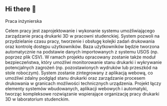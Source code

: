 ## Hi there 👋
Praca inżynierska

Celem pracy jest zaprojektowanie i wykonanie systemu umożliwiającego zarządzanie pracą drukarki 3D w pracowni studenckiej. System pozwoli na przydzielanie czasu pracy, tworzenie i obsługę kolejki zadań drukowania oraz kontrolę dostępu użytkowników. Baza użytkowników będzie tworzona automatycznie na podstawie danych importowanych z systemu USOS (np. poprzez plik CSV).
W ramach projektu opracowany zostanie także moduł bezpieczeństwa, który umożliwi monitorowanie stanu drukarki i wykrywanie potencjalnych zagrożeń (np. pozostawionych wydruków lub przeszkód na stole roboczym). System zostanie zintegrowany z aplikacją webową, co umożliwi zdalny podgląd stanu drukarki oraz zarządzanie procesem drukowania w granicach możliwości technicznych urządzenia.
Projekt łączy elementy systemów wbudowanych, aplikacji webowych i automatyki, tworząc kompleksowe rozwiązanie wspierające organizację pracy drukarki 3D w laboratorium studenckim.
